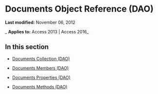 
# Documents Object Reference (DAO)

 **Last modified:** November 06, 2012

 _ **Applies to:** Access 2013 | Access 2016_

## In this section


- [Documents Collection (DAO)](ae2fef58-34e7-eea6-ca51-d3903432c7f5.md)
    
- [Documents Members (DAO)](8d5ac520-28b5-744d-6e60-219ca48575c4.md)
    
- [Documents Properties (DAO)](376c4e19-32bb-422e-b106-2818f072e316.md)
    
- [Documents Methods (DAO)](f14bb7b0-f8c5-49cb-ae06-b7c721d62673.md)
    
